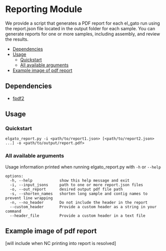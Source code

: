 # Reporting Module  

We provide a script that generates a PDF report for each el_gato run using the report.json file located in the output folder for each sample. You can generate reports for one or more samples, including assembly, and review the results.

* [Dependencies](#dependencies)
* [Usage](#usage)
  * [Quickstart](#quickstart)
  * [All available arguments](#all-available-arguments)
* [Example image of pdf report](#example-image-of-pdf-report)

## Dependencies
  * [fpdf2](https://github.com/py-pdf/fpdf2)

## Usage

### Quickstart
```
elgato_report.py -i <path/to/report1.json> [<path/to/report2.json> ...] -o <path/to/output/report.pdf>
```

### All available arguments
Usage information printed when running elgato_report.py with `-h` or `--help`

```
options:
  -h, --help            show this help message and exit
  -i, --input_jsons     path to one or more report.json files
  -o, --out_report      desired output pdf file path
  -s, --shorten_names   shorten long sample and contig names to prevent line wrapping
  -n, --no_header       Do not include the header in the report
  --custom_header       Provide a custom header as a string in your command
  --header_file         Provide a custom header in a text file
```

## Example image of pdf report
[will include when NC printing into report is resolved]



